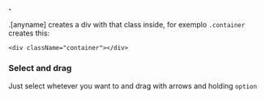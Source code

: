 ### .
.[anyname] creates a div with that class inside, for exemplo ``.container`` creates this:

```tsx
<div className="container"></div>
```

### Select and drag

Just select whetever you want to and drag with arrows and holding ``option``